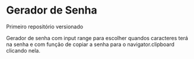 # Gerador de Senha
 Primeiro repositório versionado

 Gerador de senha com input range para escolher quandos caracteres terá na senha e com função de copiar a senha para o navigator.clipboard clicando nela.
